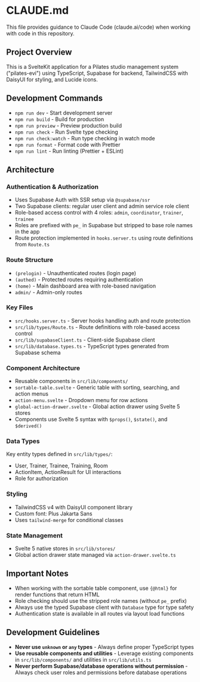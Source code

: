 # CLAUDE.md

This file provides guidance to Claude Code (claude.ai/code) when working with code in this repository.

## Project Overview

This is a SvelteKit application for a Pilates studio management system ("pilates-evi") using TypeScript, Supabase for backend, TailwindCSS with DaisyUI for styling, and Lucide icons.

## Development Commands

- `npm run dev` - Start development server
- `npm run build` - Build for production
- `npm run preview` - Preview production build
- `npm run check` - Run Svelte type checking
- `npm run check:watch` - Run type checking in watch mode
- `npm run format` - Format code with Prettier
- `npm run lint` - Run linting (Prettier + ESLint)

## Architecture

### Authentication & Authorization
- Uses Supabase Auth with SSR setup via `@supabase/ssr`
- Two Supabase clients: regular user client and admin service role client
- Role-based access control with 4 roles: `admin`, `coordinator`, `trainer`, `trainee`
- Roles are prefixed with `pe_` in Supabase but stripped to base role names in the app
- Route protection implemented in `hooks.server.ts` using route definitions from `Route.ts`

### Route Structure
- `(prelogin)` - Unauthenticated routes (login page)
- `(authed)` - Protected routes requiring authentication
- `(home)` - Main dashboard area with role-based navigation
- `admin/` - Admin-only routes

### Key Files
- `src/hooks.server.ts` - Server hooks handling auth and route protection
- `src/lib/types/Route.ts` - Route definitions with role-based access control
- `src/lib/supabaseClient.ts` - Client-side Supabase client
- `src/lib/database.types.ts` - TypeScript types generated from Supabase schema

### Component Architecture
- Reusable components in `src/lib/components/`
- `sortable-table.svelte` - Generic table with sorting, searching, and action menus
- `action-menu.svelte` - Dropdown menu for row actions
- `global-action-drawer.svelte` - Global action drawer using Svelte 5 stores
- Components use Svelte 5 syntax with `$props()`, `$state()`, and `$derived()`

### Data Types
Key entity types defined in `src/lib/types/`:
- User, Trainer, Trainee, Training, Room
- ActionItem, ActionResult for UI interactions
- Role for authorization

### Styling
- TailwindCSS v4 with DaisyUI component library
- Custom font: Plus Jakarta Sans
- Uses `tailwind-merge` for conditional classes

### State Management
- Svelte 5 native stores in `src/lib/stores/`
- Global action drawer state managed via `action-drawer.svelte.ts`

## Important Notes

- When working with the sortable table component, use `{@html}` for render functions that return HTML
- Role checking should use the stripped role names (without `pe_` prefix)
- Always use the typed Supabase client with `Database` type for type safety
- Authentication state is available in all routes via layout load functions

## Development Guidelines

- **Never use `unknown` or `any` types** - Always define proper TypeScript types
- **Use reusable components and utilities** - Leverage existing components in `src/lib/components/` and utilities in `src/lib/utils.ts`
- **Never perform Supabase/database operations without permission** - Always check user roles and permissions before database operations